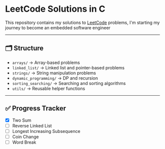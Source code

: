 # LeetCode Solutions in C

This repository contains my solutions to [LeetCode](https://leetcode.com/) problems, I'm starting my journey to become an embedded software engineer

---

## 🗂 Structure
- `arrays/` → Array-based problems
- `linked_list/` → Linked list and pointer-based problems
- `strings/` → String manipulation problems
- `dynamic_programming/` → DP and recursion
- `sorting_searching/` → Searching and sorting algorithms
- `utils/` → Reusable helper functions

---

  ## ✅ Progress Tracker
- [x] Two Sum
- [ ] Reverse Linked List
- [ ] Longest Increasing Subsequence
- [ ] Coin Change
- [ ] Word Break
